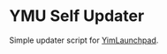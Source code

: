 # YMU Self Updater

Simple updater script for [YimLaunchpad](https://github.com/xesdoog/YimLaunchpad).
